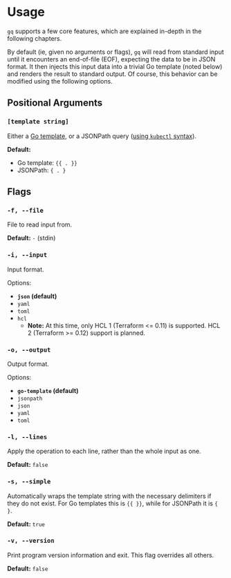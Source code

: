 # Usage

`gq` supports a few core features, which are explained in-depth in the following
chapters.

By default (ie, given no arguments or flags), `gq` will read from standard input
until it encounters an end-of-file (EOF), expecting the data to be in JSON format.
It then injects this input data into a trivial Go template (noted below) and renders the
result to standard output. Of course, this behavior can be modified using the following
options.

## Positional Arguments

### `[template string]`

Either a [Go template][1], or a JSONPath query ([using `kubectl` syntax][2]).

**Default:**
- Go template: `{{ . }}`
- JSONPath: `{ . }`

## Flags

### `-f, --file`

File to read input from.

**Default:** `-` (stdin)

### `-i, --input`

Input format.

Options:
- **`json` (default)**
- `yaml`
- `toml`
- `hcl`
  - **Note:** At this time, only HCL 1 (Terraform <= 0.11) is supported. HCL 2 (Terraform >= 0.12) support is planned.

### `-o, --output`

Output format.

Options:
- **`go-template` (default)**
- `jsonpath`
- `json`
- `yaml`
- `toml`

### `-l, --lines`

Apply the operation to each line, rather than the whole input as one.

**Default:** `false`

### `-s, --simple`

Automatically wraps the template string with the necessary delimiters if they do not exist.
For Go templates this is `{{ }}`, while for JSONPath it is `{ }`.

**Default:** `true`

### `-v, --version`

Print program version information and exit. This flag overrides all others.

**Default:** `false`

<!-- Sources -->

[1]: https://golang.org/pkg/text/template/
[2]: https://kubernetes.io/docs/reference/kubectl/jsonpath/
